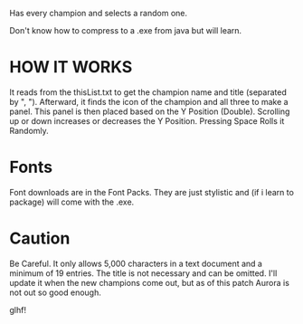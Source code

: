 Has every champion and selects a random one.

Don't know how to compress to a .exe from java but will learn.

# HOW IT WORKS
It reads from the thisList.txt to get the champion name and title (separated by ", "). Afterward, it finds the icon of the champion and all three to make a panel. This panel is then placed based on the Y Position (Double). Scrolling up or down increases or decreases the Y Position. Pressing Space Rolls it Randomly.

# Fonts
Font downloads are in the Font Packs. They are just stylistic and (if i learn to package) will come with the .exe.

# Caution
Be Careful. It only allows 5,000 characters in a text document and a minimum of 19 entries. The title is not necessary and can be omitted.
I'll update it when the new champions come out, but as of this patch Aurora is not out so good enough.

glhf!